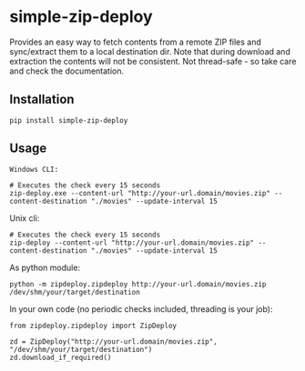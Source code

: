 # simple-zip-deploy
Provides an easy way to fetch contents from a remote ZIP files and sync/extract them to a local destination dir.
Note that during download and extraction the contents will not be consistent.
Not thread-safe - so take care and check the documentation.

## Installation
```
pip install simple-zip-deploy
```

## Usage
```
Windows CLI:

# Executes the check every 15 seconds
zip-deploy.exe --content-url "http://your-url.domain/movies.zip" --content-destination "./movies" --update-interval 15
```

Unix cli:
```
# Executes the check every 15 seconds
zip-deploy --content-url "http://your-url.domain/movies.zip" --content-destination "./movies" --update-interval 15
```

As python module:
````
python -m zipdeploy.zipdeploy http://your-url.domain/movies.zip /dev/shm/your/target/destination
````

In your own code (no periodic checks included, threading is your job):
```
from zipdeploy.zipdeploy import ZipDeploy

zd = ZipDeploy("http://your-url.domain/movies.zip", "/dev/shm/your/target/destination")
zd.download_if_required()
```